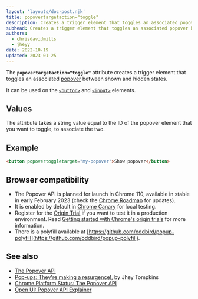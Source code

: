 ```yaml
---
layout: 'layouts/doc-post.njk'
title: popovertargetaction="toggle"
description: Creates a trigger element that toggles an associated popover between shown and hidden states.
subhead: Creates a trigger element that toggles an associated popover between shown and hidden states.
authors:
  - chrisdavidmills
  - jheyy
date: 2022-10-19
updated: 2023-01-25
---
```


The **`popovertargetaction="toggle"`** attribute creates a trigger element that toggles an associated [popover](/docs/web-platform/popover-api/) between shown and hidden states.

It can be used on the [`<button>`](https://developer.mozilla.org/docs/Web/HTML/Element/button) and [`<input>`](https://developer.mozilla.org/docs/Web/HTML/Element/input) elements.

## Values

The attribute takes a string value equal to the ID of the popover element that you want to toggle, to associate the two.

## Example

```html
<button popovertoggletarget="my-popover">Show popover</button>
```

## Browser compatibility

* The Popover API is planned for launch in Chrome 110, available in stable in early February 2023 (check the [Chrome Roadmap](https://chromestatus.com/roadmap) for updates).
* It is enabled by default in [Chrome Canary](https://www.google.com/chrome/canary/) for local testing.
* Register for the [Origin Trial](/origintrials/#/view_trial/4500221927649968129) if you want to test it in a production environment. Read [Getting started with Chrome's origin trials](/docs/web-platform/origin-trials/) for more information.
* There is a polyfill available at [https://github.com/oddbird/popup-polyfill](https://github.com/oddbird/popup-polyfill).

## See also

* [The Popover API](/docs/web-platform/popover-api/)
* [Pop-ups: They're making a resurgence!](/blog/pop-ups-theyre-making-a-resurgence/), by Jhey Tompkins
* [Chrome Platform Status: The Popover API](https://chromestatus.com/feature/5463833265045504)
* [Open UI: Popover API Explainer](https://open-ui.org/components/popover.research.explainer)
